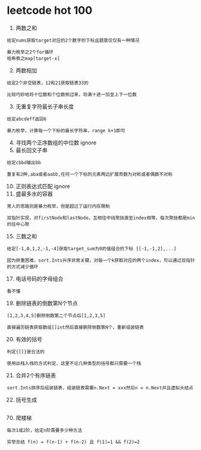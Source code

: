 # leetcode hot 100

1. 两数之和
```
给定nums获取target对应的2个数字的下标且题意仅仅有一种情况

暴力枚举之2个for循环
哈希表之map[target-x]
```
2. 两数相加
```
给定2个非空链表，12和21获取链表33的

比较巧妙地将十位数和个位数倒过来，将满十进一加至上下一位数
```
3. 无重复字符最长子串长度
```
给定abcdeff返回6

暴力枚举，计算每一个下标的最长字符串，range k+1即可
```
4. 寻找两个正序数组的中位数 ignore
5. 最长回文子串
```
给定cbbd输出bb

重复有2种,aba或者aabb,任何一个下标的元素两边扩展奇数为对称或者偶数不对称
```
10. 正则表达式匹配 ignore
11. 盛最多水的容器
```
常人的思路则是暴力枚举，但是超过了运行内存限制

双指针实现，对firstNode和lastNode，互相往中线聚拢直至index相等，每次聚拢都是min的往中心聚
```
15. 三数之和
```
给定[-1,0,1,2,-1,-4]获取target_sum为0的值组合的下标 [[-1,-1,2],...]

因为排重困难，sort.Ints升序非常关键，对每一个k获取对应的两个index，可以通过双指针的方式减少循环
```
17. 电话号码的字母组合
```
看不懂
```
19. 删除链表的倒数第N个节点
```
[1,2,3,4,5]删除倒数第二个节点后[1,2,3,5]

直接遍历链表获取数组[]int然后直接删除倒数第N个，重新组装链表
```
20. 有效的括号
```
判定{[]}是合法的

使用出栈入栈的方式判定，这里不论几种类型的括号都只需要一个栈
```
21. 合并2个有序链表
```
sort.Ints排序后组装链表，组装链表需要n.Next = xxx然后n = n.Next并且虚拟头结点
```
22. 括号生成
```
```
70. 爬楼梯
```
每次1或2阶，给定n阶需要多少种方法

穷举总结 f(n) = f(n-1) + f(n-2) 且 f(1)=1 && f(2)=2
```